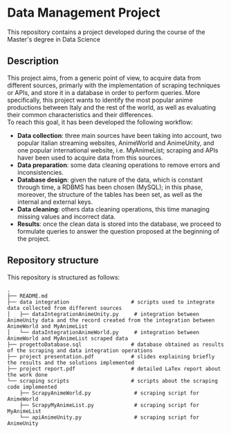 # Data Management Project

This repository contains a project developed during the course of the Master's degree in Data Science

## Description

This project aims, from a generic point of view, to acquire data from different sources, primarly with the implementation of scraping techniques or APIs, and store it in a database in order to perform queries. More specifically, this project wants to identify the most popular anime productions between Italy and the rest of the world, as well as evaluating their common characteristics and their differences.
\
To reach this goal, it has been developed the following workflow:  

* **Data collection**: three main sources have been taking into account, two popular italian streaming websites, AnimeWorld and AnimeUnity, and one popular international website,
  i.e. MyAnimeList; scraping and APIs haver been used to acquire data from this sources.
* **Data preparation**: some data cleaning operations to remove errors and inconsistencies.
* **Database design**: given the nature of the data, which is constant through time, a RDBMS has been chosen (MySQL); in this phase, moreover, the structure of the tables
  has been set, as well as the internal and external keys.
* **Data cleaning**: others data cleaning operations, this time managing missing values and incorrect data.
* **Results**: once the clean data is stored into the database, we proceed to formulate queries to answer the question proposed at the beginning of the project.

## Repository structure

This repository is structured as follows:

```
.
├── README.md
├── data integration                    # scripts used to integrate data collected from different sources
│   ├── dataIntegrationAnimeUnity.py     # integration between AnimeUnity data and the record created from the integration between AnimeWorld and MyAnimeList 
│   └── dataIntegrationAnimeWorld.py     # integration between AnimeWorld and MyAnimeList scraped data
├── progettoDatabase.sql                # database obtained as results of the scraping and data integration operations
├── project presentation.pdf            # slides explaining briefly the results and the solutions implemented
├── project report.pdf                  # detailed LaTex report about the work done                  
└── scraping scripts                    # scripts about the scraping code implemented
    ├── ScrapyAnimeWorld.py              # scraping script for AnimeWorld
    ├── ScrapyMyAnimeList.py             # scraping script for MyAnimeList
    └── apiAnimeUnity.py                 # scraping script for AnimeUnity
```

